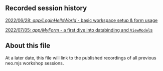 ## Recorded session history

[2022/06/28: _app/LoginHelloWorld_ - basic workspace setup & form usage]()

[2022/07/05: _app/MyForm_ - a first dive into databinding and `ViewModel`s]()

## About this file
At a later date, this file will link to the published recordings of all previous neo.mjs workshop sessions.